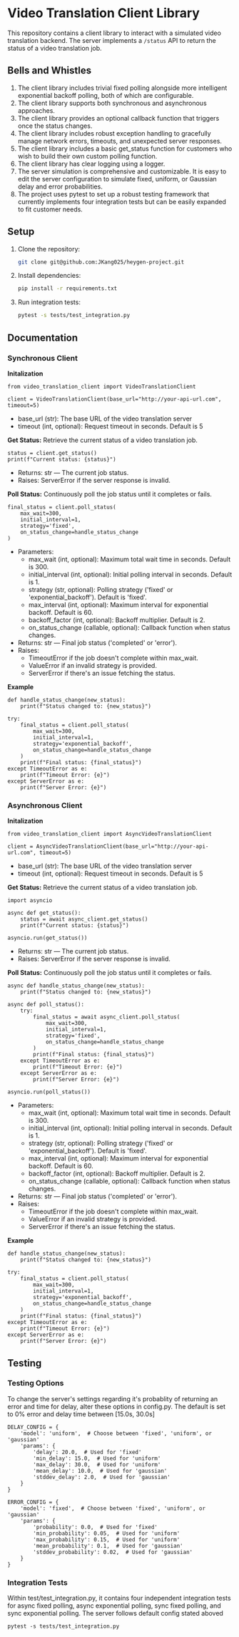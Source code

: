 # Video Translation Client Library

This repository contains a client library to interact with a simulated video translation backend. The server implements a `/status` API to return the status of a video translation job.

## Bells and Whistles

1. The client library includes trivial fixed polling alongside more intelligent exponential backoff polling, both of which are configurable.
2. The client library supports both synchronous and asynchronous approaches.
3. The client library provides an optional callback function that triggers once the status changes.
4. The client library includes robust exception handling to gracefully manage network errors, timeouts, and unexpected server responses.
5. The client library includes a basic get_status function for customers who wish to build their own custom polling function.
6. The client library has clear logging using a logger.
7. The server simulation is comprehensive and customizable. It is easy to edit the server configuration to simulate fixed, uniform, or Gaussian delay and error probabilities.
8. The project uses pytest to set up a robust testing framework that currently implements four integration tests but can be easily expanded to fit customer needs.

## Setup
1. Clone the repository:
   ```bash
   git clone git@github.com:JKang025/heygen-project.git
   ```
2. Install dependencies:
    ```bash
    pip install -r requirements.txt
    ```
3. Run integration tests:
    ```bash
    pytest -s tests/test_integration.py
    ```
## Documentation
### Synchronous Client

**Initalization**
```
from video_translation_client import VideoTranslationClient

client = VideoTranslationClient(base_url="http://your-api-url.com", timeout=5)
```
* base_url (str): The base URL of the video translation server
* timeout (int, optional): Request timeout in seconds. Default is 5


**Get Status:**
Retrieve the current status of a video translation job.
```
status = client.get_status()
print(f"Current status: {status}")
```
* Returns: str — The current job status.
* Raises: ServerError if the server response is invalid.


**Poll Status:**
Continuously poll the job status until it completes or fails.
```
final_status = client.poll_status(
    max_wait=300,
    initial_interval=1,
    strategy='fixed',
    on_status_change=handle_status_change
)
```
* Parameters:
    * max_wait (int, optional): Maximum total wait time in seconds. Default is 300.
    * initial_interval (int, optional): Initial polling interval in seconds. Default is 1.
    * strategy (str, optional): Polling strategy ('fixed' or 'exponential_backoff'). Default is 'fixed'.
    * max_interval (int, optional): Maximum interval for exponential backoff. Default is 60.
    * backoff_factor (int, optional): Backoff multiplier. Default is 2.
    * on_status_change (callable, optional): Callback function when status changes.
* Returns: str — Final job status ('completed' or 'error').
* Raises:
    * TimeoutError if the job doesn't complete within max_wait.
    * ValueError if an invalid strategy is provided.
    * ServerError if there's an issue fetching the status.

**Example**
```
def handle_status_change(new_status):
    print(f"Status changed to: {new_status}")

try:
    final_status = client.poll_status(
        max_wait=300,
        initial_interval=1,
        strategy='exponential_backoff',
        on_status_change=handle_status_change
    )
    print(f"Final status: {final_status}")
except TimeoutError as e:
    print(f"Timeout Error: {e}")
except ServerError as e:
    print(f"Server Error: {e}")
```

### Asynchronous Client

**Initalization**
```
from video_translation_client import AsyncVideoTranslationClient

client = AsyncVideoTranslationClient(base_url="http://your-api-url.com", timeout=5)
```
* base_url (str): The base URL of the video translation server
* timeout (int, optional): Request timeout in seconds. Default is 5


**Get Status:**
Retrieve the current status of a video translation job.
```
import asyncio

async def get_status():
    status = await async_client.get_status()
    print(f"Current status: {status}")

asyncio.run(get_status())
```
* Returns: str — The current job status.
* Raises: ServerError if the server response is invalid.


**Poll Status:**
Continuously poll the job status until it completes or fails.
```
async def handle_status_change(new_status):
    print(f"Status changed to: {new_status}")

async def poll_status():
    try:
        final_status = await async_client.poll_status(
            max_wait=300,
            initial_interval=1,
            strategy='fixed',
            on_status_change=handle_status_change
        )
        print(f"Final status: {final_status}")
    except TimeoutError as e:
        print(f"Timeout Error: {e}")
    except ServerError as e:
        print(f"Server Error: {e}")

asyncio.run(poll_status())
```
* Parameters:
    * max_wait (int, optional): Maximum total wait time in seconds. Default is 300.
    * initial_interval (int, optional): Initial polling interval in seconds. Default is 1.
    * strategy (str, optional): Polling strategy ('fixed' or 'exponential_backoff'). Default is 'fixed'.
    * max_interval (int, optional): Maximum interval for exponential backoff. Default is 60.
    * backoff_factor (int, optional): Backoff multiplier. Default is 2.
    * on_status_change (callable, optional): Callback function when status changes.
* Returns: str — Final job status ('completed' or 'error').
* Raises:
    * TimeoutError if the job doesn't complete within max_wait.
    * ValueError if an invalid strategy is provided.
    * ServerError if there's an issue fetching the status.

**Example**
```
def handle_status_change(new_status):
    print(f"Status changed to: {new_status}")

try:
    final_status = client.poll_status(
        max_wait=300,
        initial_interval=1,
        strategy='exponential_backoff',
        on_status_change=handle_status_change
    )
    print(f"Final status: {final_status}")
except TimeoutError as e:
    print(f"Timeout Error: {e}")
except ServerError as e:
    print(f"Server Error: {e}")
```

## Testing
### Testing Options
To change the server's settings regarding it's probablity of returning an error and time for delay, alter these options in config.py. The default is set to 0% error and delay time between [15.0s, 30.0s]
```
DELAY_CONFIG = {
    'model': 'uniform',  # Choose between 'fixed', 'uniform', or 'gaussian'
    'params': {
        'delay': 20.0,  # Used for 'fixed'
        'min_delay': 15.0,  # Used for 'uniform'
        'max_delay': 30.0,  # Used for 'uniform'
        'mean_delay': 10.0,  # Used for 'gaussian'
        'stddev_delay': 2.0,  # Used for 'gaussian'
    }
}

ERROR_CONFIG = {
    'model': 'fixed',  # Choose between 'fixed', 'uniform', or 'gaussian'
    'params': {
        'probability': 0.0,  # Used for 'fixed'
        'min_probability': 0.05,  # Used for 'uniform'
        'max_probability': 0.15,  # Used for 'uniform'
        'mean_probability': 0.1,  # Used for 'gaussian'
        'stddev_probability': 0.02,  # Used for 'gaussian'
    }
}
```
### Integration Tests
Within test/test_integration.py, it contains four independent integration tests for async fixed polling, async exponential polling, sync fixed polling, and sync exponential polling. The server follows default config stated aboved
```
pytest -s tests/test_integration.py
```

